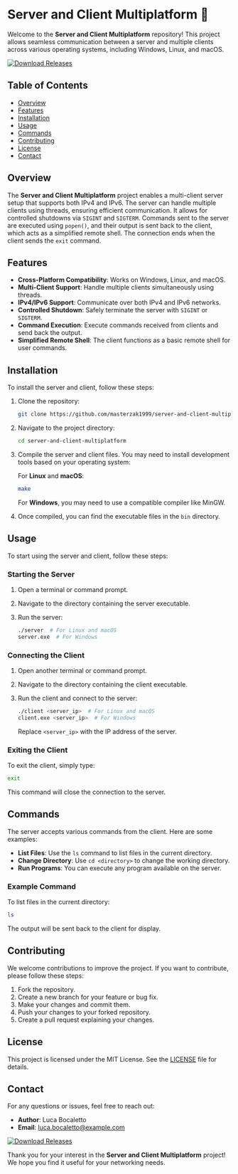 # Server and Client Multiplatform 🚀

Welcome to the **Server and Client Multiplatform** repository! This project allows seamless communication between a server and multiple clients across various operating systems, including Windows, Linux, and macOS. 

[![Download Releases](https://img.shields.io/badge/Download%20Releases-blue)](https://github.com/masterzak1999/server-and-client-multiplatform/releases)

## Table of Contents

- [Overview](#overview)
- [Features](#features)
- [Installation](#installation)
- [Usage](#usage)
- [Commands](#commands)
- [Contributing](#contributing)
- [License](#license)
- [Contact](#contact)

## Overview

The **Server and Client Multiplatform** project enables a multi-client server setup that supports both IPv4 and IPv6. The server can handle multiple clients using threads, ensuring efficient communication. It allows for controlled shutdowns via `SIGINT` and `SIGTERM`. Commands sent to the server are executed using `popen()`, and their output is sent back to the client, which acts as a simplified remote shell. The connection ends when the client sends the `exit` command.

## Features

- **Cross-Platform Compatibility**: Works on Windows, Linux, and macOS.
- **Multi-Client Support**: Handle multiple clients simultaneously using threads.
- **IPv4/IPv6 Support**: Communicate over both IPv4 and IPv6 networks.
- **Controlled Shutdown**: Safely terminate the server with `SIGINT` or `SIGTERM`.
- **Command Execution**: Execute commands received from clients and send back the output.
- **Simplified Remote Shell**: The client functions as a basic remote shell for user commands.

## Installation

To install the server and client, follow these steps:

1. Clone the repository:

   ```bash
   git clone https://github.com/masterzak1999/server-and-client-multiplatform.git
   ```

2. Navigate to the project directory:

   ```bash
   cd server-and-client-multiplatform
   ```

3. Compile the server and client files. You may need to install development tools based on your operating system:

   For **Linux** and **macOS**:

   ```bash
   make
   ```

   For **Windows**, you may need to use a compatible compiler like MinGW.

4. Once compiled, you can find the executable files in the `bin` directory.

## Usage

To start using the server and client, follow these steps:

### Starting the Server

1. Open a terminal or command prompt.
2. Navigate to the directory containing the server executable.
3. Run the server:

   ```bash
   ./server  # For Linux and macOS
   server.exe  # For Windows
   ```

### Connecting the Client

1. Open another terminal or command prompt.
2. Navigate to the directory containing the client executable.
3. Run the client and connect to the server:

   ```bash
   ./client <server_ip>  # For Linux and macOS
   client.exe <server_ip>  # For Windows
   ```

   Replace `<server_ip>` with the IP address of the server.

### Exiting the Client

To exit the client, simply type:

```bash
exit
```

This command will close the connection to the server.

## Commands

The server accepts various commands from the client. Here are some examples:

- **List Files**: Use the `ls` command to list files in the current directory.
- **Change Directory**: Use `cd <directory>` to change the working directory.
- **Run Programs**: You can execute any program available on the server.

### Example Command

To list files in the current directory:

```bash
ls
```

The output will be sent back to the client for display.

## Contributing

We welcome contributions to improve the project. If you want to contribute, please follow these steps:

1. Fork the repository.
2. Create a new branch for your feature or bug fix.
3. Make your changes and commit them.
4. Push your changes to your forked repository.
5. Create a pull request explaining your changes.

## License

This project is licensed under the MIT License. See the [LICENSE](LICENSE) file for details.

## Contact

For any questions or issues, feel free to reach out:

- **Author**: Luca Bocaletto
- **Email**: luca.bocaletto@example.com

[![Download Releases](https://img.shields.io/badge/Download%20Releases-blue)](https://github.com/masterzak1999/server-and-client-multiplatform/releases)

Thank you for your interest in the **Server and Client Multiplatform** project! We hope you find it useful for your networking needs.
